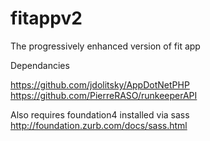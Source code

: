 fitappv2
========

The progressively enhanced version of fit app

Dependancies

https://github.com/jdolitsky/AppDotNetPHP
https://github.com/PierreRASO/runkeeperAPI

Also requires foundation4 installed via sass
http://foundation.zurb.com/docs/sass.html
